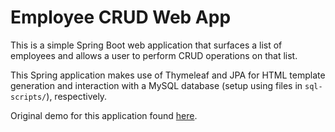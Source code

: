 # Employee CRUD Web App

This is a simple Spring Boot web application that surfaces a list of employees and allows a user to perform CRUD operations on that list.

This Spring application makes use of Thymeleaf and JPA for HTML template generation and interaction with a MySQL database (setup using files in `sql-scripts/`), respectively.

Original demo for this application found [here](https://www.udemy.com/course/spring-hibernate-tutorial).
